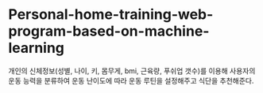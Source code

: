 # Personal-home-training-web-program-based-on-machine-learning
개인의 신체정보(성별, 나이, 키, 몸무게, bmi, 근육량, 푸쉬업 갯수)를 이용해 사용자의 운동 능력을 분류하여 운동 난이도에 따라 운동 루틴을 설정해주고 식단을 추천해준다.
